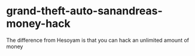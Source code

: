 # grand-theft-auto-sanandreas-money-hack
The difference from Hesoyam is that you can hack an unlimited amount of money

